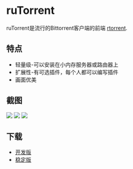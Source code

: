# ruTorrent

ruTorrent是流行的Bittorrent客户端的前端 [rtorrent](http://rakshasa.github.io/rtorrent).


## 特点

* 轻量级-可以安装在小内存服务器或路由器上
* 扩展性-有可选插件，每个人都可以编写插件
* 画面优美 

## 截图

[![](https://i.loli.net/2018/05/30/5b0e8a0bbcfe2.jpg)](https://i.loli.net/2018/05/30/5b0e8a0bbcfe2.jpg)
[![](https://i.loli.net/2018/05/30/5b0e8a3d0a049.jpg)](https://i.loli.net/2018/05/30/5b0e8a3d0a049.jpg)
[![](https://i.loli.net/2018/05/30/5b0e8a63bb438.jpg)](https://i.loli.net/2018/05/30/5b0e8a63bb438.jpg)

## 下载

 * [开发版](https://github.com/vrtapp/ruTorrent/tarball/master)
 * [稳定版](https://github.com/vrtapp/ruTorrent/releases)

